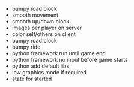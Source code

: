 * bumpy road block
* smooth movement
* smooth up/down block
* images per player on server
* color self/others on client
* bumpy road block
* bumpy ride
* python framework run until game end
* python framework no input before game starts
* python add default libs
* low graphics mode if required
* state for started
